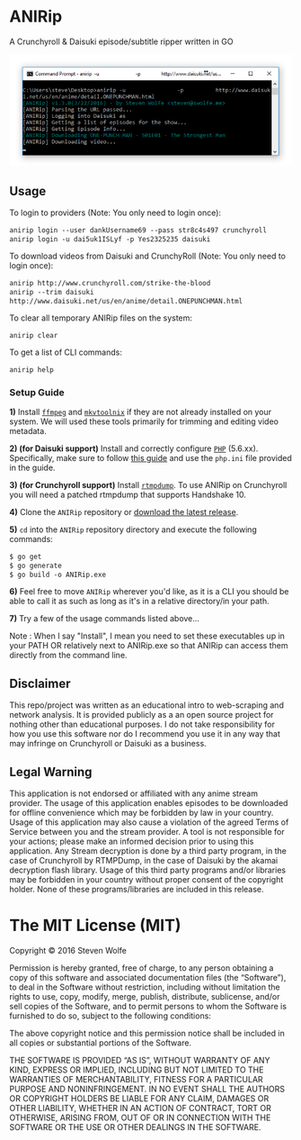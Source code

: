 # ANIRip
A Crunchyroll & Daisuki episode/subtitle ripper written in GO

![alt text](/images/anirip130.jpg "ANIRip v1.3.0 Screenshot")

## Usage
To login to providers (Note: You only need to login once):
```
anirip login --user dankUsername69 --pass str8c4s497 crunchyroll
anirip login -u dai5uk1ISLyf -p Yes2325235 daisuki
```
To download videos from Daisuki and CrunchyRoll (Note: You only need to login once):
```
anirip http://www.crunchyroll.com/strike-the-blood
anirip --trim daisuki http://www.daisuki.net/us/en/anime/detail.ONEPUNCHMAN.html
```
To clear all temporary ANIRip files on the system:
```
anirip clear
```
To get a list of CLI commands:
```
anirip help
```
### Setup Guide
**1)** Install [`ffmpeg`](https://ffmpeg.org/download.html) and [`mkvtoolnix`](https://mkvtoolnix.download/downloads.html) if they are not already installed on your system. We will used these tools primarily for trimming and editing video metadata.

**2) (for Daisuki support)** Install and correctly configure [`PHP`](http://php.net/get/php-5.6.19.tar.bz2/from/a/mirror) (5.6.xx). Specifically, make sure to follow [this guide](https://github.com/K-S-V/Scripts/wiki#installing-php-for-dummies-windows-only) and use the ```php.ini``` file provided in the guide.

**3) (for Crunchyroll support)** Install [`rtmpdump`](https://github.com/K-S-V/Scripts/releases). To use ANIRip on Crunchyroll you will need a patched rtmpdump that supports Handshake 10.

**4)** Clone the `ANIRip` repository or [download the latest release](https://github.com/sdwolfe32/ANIRip/releases).

**5)** `cd` into the `ANIRip` repository directory and execute the following commands:
```
$ go get
$ go generate
$ go build -o ANIRip.exe
```

**6)** Feel free to move `ANIRip` wherever you'd like, as it is a CLI you should be able to call it as such as long as it's in a relative directory/in your path.

**7)** Try a few of the usage commands listed above...

Note : When I say "Install", I mean you need to set these executables up in your PATH OR relatively next to ANIRip.exe so that ANIRip can access them directly from the command line.

## Disclaimer
This repo/project was written as an educational intro to web-scraping and network analysis. It is provided publicly as a an open source project for nothing other than educational purposes. I do not take responsibility for how you use this software nor do I recommend you use it in any way that may infringe on Crunchyroll or Daisuki as a business.

## Legal Warning
This application is not endorsed or affiliated with any anime stream provider. The usage of this application enables episodes to be downloaded for offline convenience which may be forbidden by law in your country. Usage of this application may also cause a violation of the agreed Terms of Service between you and the stream provider. A tool is not responsible for your actions; please make an informed decision prior to using this application. Any Stream decryption is done by a third party program, in the case of Crunchyroll by RTMPDump, in the case of Daisuki by the akamai decryption flash library. Usage of this third party programs and/or libraries may be forbidden in your country without proper consent of the copyright holder. None of these programs/libraries are included in this release.

The MIT License (MIT)
=====================

Copyright © 2016 Steven Wolfe

Permission is hereby granted, free of charge, to any person
obtaining a copy of this software and associated documentation
files (the “Software”), to deal in the Software without
restriction, including without limitation the rights to use,
copy, modify, merge, publish, distribute, sublicense, and/or sell
copies of the Software, and to permit persons to whom the
Software is furnished to do so, subject to the following
conditions:

The above copyright notice and this permission notice shall be
included in all copies or substantial portions of the Software.

THE SOFTWARE IS PROVIDED “AS IS”, WITHOUT WARRANTY OF ANY KIND,
EXPRESS OR IMPLIED, INCLUDING BUT NOT LIMITED TO THE WARRANTIES
OF MERCHANTABILITY, FITNESS FOR A PARTICULAR PURPOSE AND
NONINFRINGEMENT. IN NO EVENT SHALL THE AUTHORS OR COPYRIGHT
HOLDERS BE LIABLE FOR ANY CLAIM, DAMAGES OR OTHER LIABILITY,
WHETHER IN AN ACTION OF CONTRACT, TORT OR OTHERWISE, ARISING
FROM, OUT OF OR IN CONNECTION WITH THE SOFTWARE OR THE USE OR
OTHER DEALINGS IN THE SOFTWARE.
